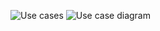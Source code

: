 ![Use cases](https://github.com/user-attachments/assets/e1747aa5-ad93-4530-92b9-83bfa25deb67)
![Use case diagram](https://github.com/user-attachments/assets/3c83c3b8-9bd2-4dd1-b599-d5cf7d0331b2)
